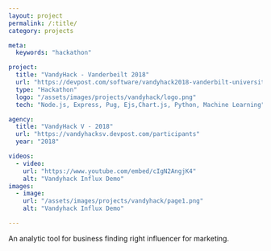 ```yaml
---
layout: project
permalink: /:title/
category: projects

meta:
  keywords: "hackathon"

project:
  title: "VandyHack - Vanderbeilt 2018"
  url: "https://devpost.com/software/vandyhack2018-vanderbilt-university"
  type: "Hackathon"
  logo: "/assets/images/projects/vandyhack/logo.png"
  tech: "Node.js, Express, Pug, Ejs,Chart.js, Python, Machine Learning"

agency:
  title: "VandyHack V - 2018"
  url: "https://vandyhacksv.devpost.com/participants"
  year: "2018"

videos:
  - video:
    url: "https://www.youtube.com/embed/cIgN2AngjK4"
    alt: "Vandyhack Influx Demo"
images:
  - image:
    url: "/assets/images/projects/vandyhack/page1.png"
    alt: "Vandyhack Influx Demo"

---
```

<p>An analytic tool for business finding right influencer for marketing. </p>
 